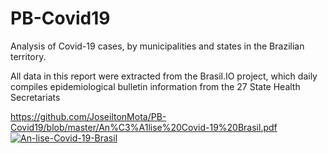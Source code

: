 # PB-Covid19


Analysis of Covid-19 cases, by municipalities and states in the Brazilian territory.

All data in this report were extracted from the Brasil.IO project, which daily compiles epidemiological bulletin information from the 27 State Health Secretariats

https://github.com/JoseiltonMota/PB-Covid19/blob/master/An%C3%A1lise%20Covid-19%20Brasil.pdf
<a href="https://ibb.co/N6ST0HN"><img src="https://i.ibb.co/GvTHZbM/An-lise-Covid-19-Brasil.jpg" alt="An-lise-Covid-19-Brasil" border="0" /></a>

